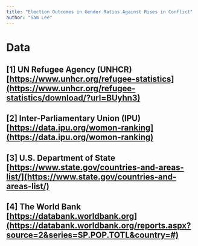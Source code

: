 ```yaml
---
title: "Election Outcomes in Gender Ratios Against Rises in Conflict"
author: "Sam Lee"
---
```


# Data

## [1] UN Refugee Agency (UNHCR) [https://www.unhcr.org/refugee-statistics](https://www.unhcr.org/refugee-statistics/download/?url=BUyhn3)

## [2] Inter-Parliamentary Union (IPU) [https://data.ipu.org/womon-ranking](https://data.ipu.org/womon-ranking)

## [3] U.S. Department of State [https://www.state.gov/countries-and-areas-list/](https://www.state.gov/countries-and-areas-list/)

## [4] The World Bank [https://databank.worldbank.org](https://databank.worldbank.org/reports.aspx?source=2&series=SP.POP.TOTL&country=#)